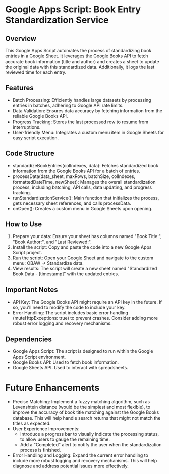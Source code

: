 # Google Apps Script: Book Entry Standardization Service

## Overview
This Google Apps Script automates the process of standardizing book entries in a Google Sheet. It leverages the Google Books API to fetch accurate book information (title and author) and creates a sheet to update the original data with this standardized data. Additionally, it logs the last reviewed time for each entry.

## Features
* Batch Processing: Efficiently handles large datasets by processing entries in batches, adhering to Google API rate limits.
* Data Validation: Ensures data accuracy by fetching information from the reliable Google Books API.
* Progress Tracking: Stores the last processed row to resume from interruptions.
* User-friendly Menu: Integrates a custom menu item in Google Sheets for easy script execution.

## Code Structure
* standardizeBookEntries(colIndexes, data): Fetches standardized book information from the Google Books API for a batch of entries.
* processData(data_sheet, maxRows, batchSize, colIndexes, formattedDateTime, newSheet): Manages the overall standardization process, including batching, API calls, data updating, and progress tracking.
* runStandardizationService(): Main function that initializes the process, gets necessary sheet references, and calls processData.
* onOpen(): Creates a custom menu in Google Sheets upon opening.

## How to Use

1. Prepare your data: Ensure your sheet has columns named "Book Title:", "Book Author:", and "Last Reviewed:".
1. Install the script: Copy and paste the code into a new Google Apps Script project.
1. Run the script: Open your Google Sheet and navigate to the custom menu: OBAW -> Standardize data.
1. View results: The script will create a new sheet named "Standardized Book Data - [timestamp]" with the updated entries.

## Important Notes
* API Key: The Google Books API might require an API key in the future. If so, you'll need to modify the code to include your key.
* Error Handling: The script includes basic error handling (muteHttpExceptions: true) to prevent crashes. Consider adding more robust error logging and recovery mechanisms.

## Dependencies
* Google Apps Script: The script is designed to run within the Google Apps Script environment.
* Google Books API: Used to fetch book information.
* Google Sheets API: Used to interact with spreadsheets.

# Future Enhancements
* Precise Matching: Implement a fuzzy matching algorithm, such as Levenshtein distance (would be the simplest and most flexible), to improve the accuracy of book title matching against the Google Books database. This will help handle search returns that might not match the titles as expected.
* User Experience Improvements:
  * Introduce a progress bar to visually indicate the processing status, to allow users to gauge the remaining time.
  * Add a "Completed" alert to notify the user when the standardization process is finished.
* Error Handling and Logging: Expand the current error handling to include more robust logging and recovery mechanisms. This will help diagnose and address potential issues more effectively.
